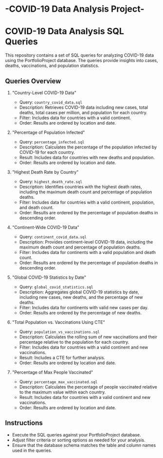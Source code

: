 # -COVID-19 Data Analysis Project-
# COVID-19 Data Analysis SQL Queries

This repository contains a set of SQL queries for analyzing COVID-19 data using the PortfolioProject database. The queries provide insights into cases, deaths, vaccinations, and population statistics.

## Queries Overview

1. "Country-Level COVID-19 Data"
   - Query: `country_covid_data.sql`
   - Description: Retrieves COVID-19 data including new cases, total deaths, total cases per million, and population for each country.
   - Filter: Includes data for countries with a valid continent.
   - Order: Results are ordered by location and date.

2. "Percentage of Population Infected"
   - Query: `percentage_infected.sql`
   - Description: Calculates the percentage of the population infected by COVID-19 for each country.
   - Result: Includes data for countries with new deaths and population.
   - Order: Results are ordered by location and date.

3. "Highest Death Rate by Country"
   - Query: `highest_death_rate.sql`
   - Description: Identifies countries with the highest death rates, including the maximum death count and percentage of population deaths.
   - Filter: Includes data for countries with a valid continent, population, and death count.
   - Order: Results are ordered by the percentage of population deaths in descending order.

4. "Continent-Wide COVID-19 Data"
   - Query: `continent_covid_data.sql`
   - Description: Provides continent-level COVID-19 data, including the maximum death count and percentage of population deaths.
   - Filter: Includes data for continents with a valid population and death count.
   - Order: Results are ordered by the percentage of population deaths in descending order.

5. "Global COVID-19 Statistics by Date"
   - Query: `global_covid_statistics.sql`
   - Description: Aggregates global COVID-19 statistics by date, including new cases, new deaths, and the percentage of new deaths.
   - Filter: Includes data for continents with valid new cases per day.
   - Order: Results are ordered by the percentage of new deaths.

6. "Total Population vs. Vaccinations Using CTE"
   - Query: `population_vs_vaccinations.sql`
   - Description: Calculates the rolling sum of new vaccinations and their percentage relative to the population for each country.
   - Filter: Includes data for countries with a valid continent and new vaccinations.
   - Result: Includes a CTE for further analysis.
   - Order: Results are ordered by location and date.

7. "Percentage of Max People Vaccinated"
   - Query: `percentage_max_vaccinated.sql`
   - Description: Calculates the percentage of people vaccinated relative to the maximum value within each country.
   - Result: Includes data for countries with a valid continent and new vaccinations.
   - Order: Results are ordered by location and date.

## Instructions

- Execute the SQL queries against your PortfolioProject database.
- Adjust filter criteria or sorting options as needed for your analysis.
- Ensure that the database schema matches the table and column names used in the queries.
